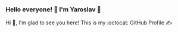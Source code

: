### Hello everyone! 👋 I'm Yaroslav 🧔
Hi 👋, I'm glad to see you here! This is my :octocat: GitHub Profile ✍️

